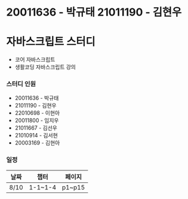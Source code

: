 
20011636 - 박규태
21011190 - 김현우
=======
# 자바스크립트 스터디  
- 코어 자바스크립트  
- 생활코딩 자바스크립트 강의

### 스터디 인원
- 20011636 - 박규태  
- 21011190 - 김현우  
- 22010698 - 이현아  
- 20011800 - 임지우  
- 21011667 - 김선우  
- 21010914 - 김서현  
- 20003169 - 김현아

### 일정
날짜 | 챕터 | 페이지 |
-----|------|-------|
8/10 | 1-1~1-4| p1~p15|
